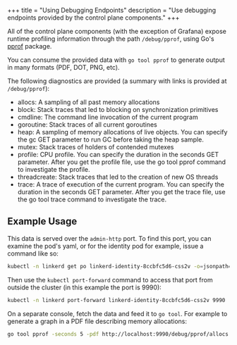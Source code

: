 +++
title = "Using Debugging Endpoints"
description = "Use debugging endpoints provided by the control plane components."
+++

All of the control plane components (with the exception of Grafana) expose
runtime profiling information through the path `/debug/pprof`, using Go's
[pprof](https://golang.org/pkg/net/http/pprof/) package.

You can consume the provided data with `go tool pprof` to generate output in
many formats (PDF, DOT, PNG, etc).

The following diagnostics are provided (a summary with links is provided at
`/debug/pprof`):

- allocs: A sampling of all past memory allocations
- block: Stack traces that led to blocking on synchronization primitives
- cmdline: The command line invocation of the current program
- goroutine: Stack traces of all current goroutines
- heap: A sampling of memory allocations of live objects. You can specify the gc
  GET parameter to run GC before taking the heap sample.
- mutex: Stack traces of holders of contended mutexes
- profile: CPU profile. You can specify the duration in the seconds GET
  parameter. After you get the profile file, use the go tool pprof command to
  investigate the profile.
- threadcreate: Stack traces that led to the creation of new OS threads
- trace: A trace of execution of the current program. You can specify the
  duration in the seconds GET parameter. After you get the trace file, use the
  go tool trace command to investigate the trace.

## Example Usage

This data is served over the `admin-http` port.
To find this port, you can examine the pod's yaml, or for the identity pod for
example, issue a command like so:

```bash
kubectl -n linkerd get po linkerd-identity-8ccbfc5d6-css2v -o=jsonpath='{.spec.containers[*].ports[?(@.name=="admin-http")].containerPort}'
```

Then use the `kubectl port-forward` command to access that port from outside
the cluster (in this example the port is 9990):

```bash
kubectl -n linkerd port-forward linkerd-identity-8ccbfc5d6-css2v 9990
```

On a separate console, fetch the data and feed it to `go tool`. For example to
generate a graph in a PDF file describing memory allocations:

```bash
go tool pprof -seconds 5 -pdf http://localhost:9990/debug/pprof/allocs
```

